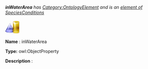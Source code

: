 ___inWaterArea__ 
 has
 [Category:OntologyElement](../../Category/OntologyElement "Category:OntologyElement") 
 and is an
 [element of](../../Property/ElementOf "Property:ElementOf") 
[SpeciesConditions](../../Submissions/SpeciesConditions "Submissions:SpeciesConditions")_




  





[![ObjectProperty](../public/images/thumb/c/c3/ObjectProperty.gif/45px-ObjectProperty.gif)](../../Image/ObjectProperty.gif "ObjectProperty")


__Name__ 
 : inWaterArea
 



__Type:__ 
 owl:ObjectProperty
 



__Description__ 
 :